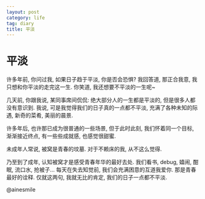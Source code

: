 ```yaml
---
layout: post
category: life
tag: diary
title: 平淡
---
```


# 平淡

许多年前, 你问过我, 如果日子趋于平淡, 你是否会恐惧?
我回答道, 那正合我意, 我只想和你平淡的走完这一生.
你笑道, 我还想要不平淡的一生呢~

几天前, 你跟我说, 某同事席间侃侃:
绝大部分人的一生都是平淡的, 但是很多人都没有意识到.
我说, 可是我觉得我们的日子真的一点都不平淡,
充满了各种未知的际遇, 新奇的菜肴, 美丽的晨景.

许多年后, 也许那已成为很普通的一些场景,
但于此时此刻, 我们怀着同一个目标, 渐渐接近终点,
有一些些成就感, 也感觉很甜蜜.

未成年人常说, 被窝是青春的坟墓.
对于不赖床的我, 从不这么觉得.

乃至到了成年, 认知被窝才是感受青春年华的最好去处.
我们看书, debug, 嬉闹, 酣眠, 流口水, 抢被子...
每天在失去知觉前, 我们会充满困意的互道我爱你.
那是青春最好的诠释.
仅就这两句, 我就无比的肯定, 我们的日子一点都不平淡.

@ainesmile
